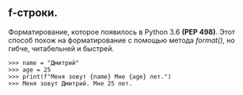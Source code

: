 ## f-строки.
Форматирование, которое появилось в Python 3.6 **(PEP 498)**.
Этот способ похож на форматирование с помощью метода *format()*, но гибче, читабельней и быстрей.

```
>>> name = "Дмитрий"
>>> age = 25
>>> print(f"Меня зовут {name} Мне {age} лет.")
>>> Меня зовут Дмитрий. Мне 25 лет.
```